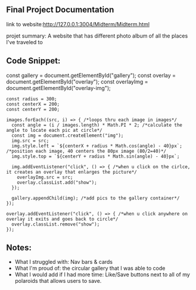 ## Final Project Documentation

link to website:http://127.0.0.1:3004/Midterm/Midterm.html

projet summary: A website that has different photo album of all the places I've traveled to

## Code Snippet: 
const gallery = document.getElementById("gallery");
    const overlay = document.getElementById("overlay");
    const overlayImg = document.getElementById("overlay-img");

    const radius = 300;
    const centerX = 200;
    const centerY = 200;

    images.forEach((src, i) => { /*loops thru each image in images*/
      const angle = (i / images.length) * Math.PI * 2; /*calculate the angle to locate each pic at circle*/
      const img = document.createElement("img");
      img.src = src;
      img.style.left = `${centerX + radius * Math.cos(angle) - 40}px`; /*position each image, 40 centers the 80px image (80/2=40)*/
      img.style.top = `${centerY + radius * Math.sin(angle) - 40}px`;

      img.addEventListener("click", () => { /*when u click on the cirlce, it creates an overlay that enlarges the picture*/
        overlayImg.src = src;
        overlay.classList.add("show");
      });

      gallery.appendChild(img); /*add pics to the gallery container*/
    });

    overlay.addEventListener("click", () => { /*when u click anywhere on overlay it exits and goes back to circle*/
      overlay.classList.remove("show");
    });

## Notes: 
* What I struggled with: Nav bars & cards
* What I'm proud of: the circular gallery that I was able to code
* What I would add if I had more time: Like/Save buttons next to all of my polaroids that allows users to save.